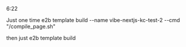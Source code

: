 6:22

Just one time
e2b template build --name vibe-nextjs-kc-test-2 --cmd "/compile_page.sh"

then just
e2b template build